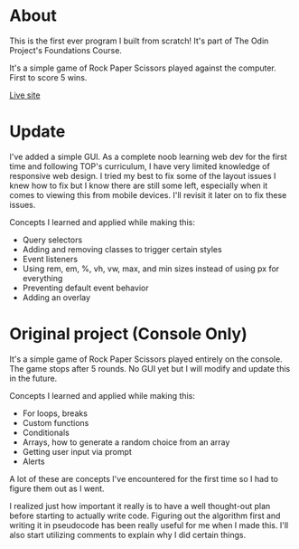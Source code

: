 # About
<p> This is the first ever program I built from scratch! It's part of The Odin Project's Foundations Course.<p>
<p> It's a simple game of Rock Paper Scissors played against the computer. First to score 5 wins.
<p> <a href="https://daniraymundo.github.io/rock-paper-scissors/">Live site</a></p>
    
# Update
<p> I've added a simple GUI. As a complete noob learning web dev for the first time and following TOP's curriculum, I have very limited knowledge of responsive web design. I tried my best to fix some of the layout issues I knew how to fix but I know there are still some left, especially when it comes to viewing this from mobile devices. I'll revisit it later on to fix these issues. </p>

<p> Concepts I learned and applied while making this:<p>
    <ul>
        <li> Query selectors </li>
        <li> Adding and removing classes to trigger certain styles </li>
        <li> Event listeners </li>
        <li> Using rem, em, %, vh, vw, max, and min sizes instead of using px for everything </li>
        <li> Preventing default event behavior </li>
        <li> Adding an overlay </li>
    </ul>
        
# Original project (Console Only)
<p> It's a simple game of Rock Paper Scissors played entirely on the console. The game stops after 5 rounds. No GUI yet but I will modify and update this in the future.
<p> Concepts I learned and applied while making this:
<ul>
    <li> For loops, breaks </li>
    <li> Custom functions </li>
    <li> Conditionals </li>
    <li> Arrays, how to generate a random choice from an array </li>
    <li> Getting user input via prompt </li>
    <li> Alerts </li>
</ul>
<p> A lot of these are concepts I've encountered for the first time so I had to figure them out as I went.
<p> I realized just how important it really is to have a well thought-out plan before starting to actually write code. Figuring out the algorithm first and writing it in pseudocode has been really useful for me when I made this. I'll also start utilizing comments to explain why I did certain things.
